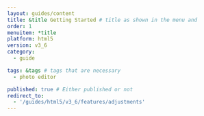 ```yaml
---
layout: guides/content
title: &title Getting Started # title as shown in the menu and 
order: 1
menuitem: *title
platform: html5
version: v3_6
category: 
  - guide

tags: &tags # tags that are necessary
  - photo editor 

published: true # Either published or not 
redirect_to:
  - '/guides/html5/v3_6/features/adjustments'
---
```

